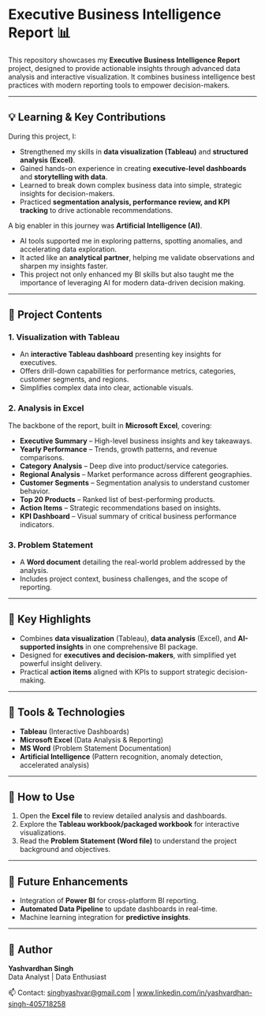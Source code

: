 # Executive Business Intelligence Report 📊  

This repository showcases my **Executive Business Intelligence Report** project, designed to provide actionable insights through advanced data analysis and interactive visualization. It combines business intelligence best practices with modern reporting tools to empower decision-makers.  

***

## 💡 Learning & Key Contributions  

During this project, I:  
- Strengthened my skills in **data visualization (Tableau)** and **structured analysis (Excel)**.  
- Gained hands-on experience in creating **executive-level dashboards** and **storytelling with data**.  
- Learned to break down complex business data into simple, strategic insights for decision-makers.  
- Practiced **segmentation analysis, performance review, and KPI tracking** to drive actionable recommendations.  

A big enabler in this journey was **Artificial Intelligence (AI)**.  
- AI tools supported me in exploring patterns, spotting anomalies, and accelerating data exploration.  
- It acted like an **analytical partner**, helping me validate observations and sharpen my insights faster.  
- This project not only enhanced my BI skills but also taught me the importance of leveraging AI for modern data-driven decision making.  

***

## 📂 Project Contents  

### 1. Visualization with Tableau  
- An **interactive Tableau dashboard** presenting key insights for executives.  
- Offers drill-down capabilities for performance metrics, categories, customer segments, and regions.  
- Simplifies complex data into clear, actionable visuals.  

### 2. Analysis in Excel  
The backbone of the report, built in **Microsoft Excel**, covering:  
- **Executive Summary** – High-level business insights and key takeaways.  
- **Yearly Performance** – Trends, growth patterns, and revenue comparisons.  
- **Category Analysis** – Deep dive into product/service categories.  
- **Regional Analysis** – Market performance across different geographies.  
- **Customer Segments** – Segmentation analysis to understand customer behavior.  
- **Top 20 Products** – Ranked list of best-performing products.  
- **Action Items** – Strategic recommendations based on insights.  
- **KPI Dashboard** – Visual summary of critical business performance indicators.  

### 3. Problem Statement  
- A **Word document** detailing the real-world problem addressed by the analysis.  
- Includes project context, business challenges, and the scope of reporting.  

***

## 🚀 Key Highlights  
- Combines **data visualization** (Tableau), **data analysis** (Excel), and **AI-supported insights** in one comprehensive BI package.  
- Designed for **executives and decision-makers**, with simplified yet powerful insight delivery.  
- Practical **action items** aligned with KPIs to support strategic decision-making.  

***

## 🔧 Tools & Technologies  
- **Tableau** (Interactive Dashboards)  
- **Microsoft Excel** (Data Analysis & Reporting)  
- **MS Word** (Problem Statement Documentation)  
- **Artificial Intelligence** (Pattern recognition, anomaly detection, accelerated analysis)  

***

## 📑 How to Use  
1. Open the **Excel file** to review detailed analysis and dashboards.  
2. Explore the **Tableau workbook/packaged workbook** for interactive visualizations.  
3. Read the **Problem Statement (Word file)** to understand the project background and objectives.  

***

## 📌 Future Enhancements  
- Integration of **Power BI** for cross-platform BI reporting.  
- **Automated Data Pipeline** to update dashboards in real-time.  
- Machine learning integration for **predictive insights**.  

***

## 👤 Author  
**Yashvardhan Singh**  
Data Analyst | Data Enthusiast  

📫 Contact: singhyashvar@gmail.com | www.linkedin.com/in/yashvardhan-singh-405718258  
